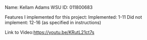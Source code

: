 Name: Kellam Adams
WSU ID: 011800683

Features I implemented for this project:
Implemented: 1-11
Did not implement: 12-16 (as specified in instructions)

Link to Video:https://youtu.be/KRutL21ct7s